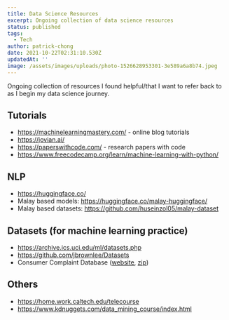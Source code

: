 ```yaml
---
title: Data Science Resources
excerpt: Ongoing collection of data science resources
status: published
tags:
  - Tech
author: patrick-chong
date: 2021-10-22T02:31:10.530Z
updatedAt: ''
image: /assets/images/uploads/photo-1526628953301-3e589a6a8b74.jpeg
---
```


Ongoing collection of resources I found helpful/that I want to refer back to as I begin my data science journey.

## Tutorials

- https://machinelearningmastery.com/ - online blog tutorials
- https://jovian.ai/
- https://paperswithcode.com/ - research papers with code
- https://www.freecodecamp.org/learn/machine-learning-with-python/

## NLP

- https://huggingface.co/
- Malay based models: https://huggingface.co/malay-huggingface/
- Malay based datasets: https://github.com/huseinzol05/malay-dataset

## Datasets (for machine learning practice)

- https://archive.ics.uci.edu/ml/datasets.php
- https://github.com/jbrownlee/Datasets
- Consumer Complaint Database ([website](https://www.consumerfinance.gov/data-research/consumer-complaints/), [zip](https://files.consumerfinance.gov/ccdb/complaints.csv.zip))

## Others

- https://home.work.caltech.edu/telecourse
- https://www.kdnuggets.com/data_mining_course/index.html
